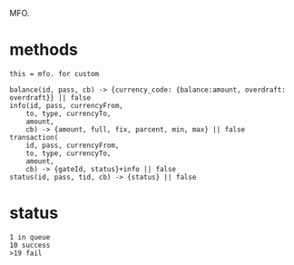 MFO.


# methods
    this = mfo. for custom

    balance(id, pass, cb) -> {currency_code: {balance:amount, overdraft: overdraft}} || false
    info(id, pass, currencyFrom,
        to, type, currencyTo,
        amount,
        cb) -> {amount, full, fix, parcent, min, max} || false
    transaction(
        id, pass, currencyFrom,
        to, type, currencyTo,
        amount,
        cb) -> {gateId, status}+info || false
    status(id, pass, tid, cb) -> {status} || false


# status
    1 in queue
    10 success
    >19 fail